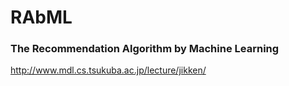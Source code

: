 # RAbML

### The Recommendation Algorithm by Machine Learning

http://www.mdl.cs.tsukuba.ac.jp/lecture/jikken/

